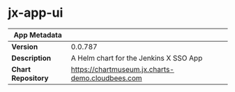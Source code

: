 # jx-app-ui

|App Metadata||
|---|---|
| **Version** | 0.0.787 |
| **Description** | A Helm chart for the Jenkins X SSO App |
| **Chart Repository** | https://chartmuseum.jx.charts-demo.cloudbees.com |

